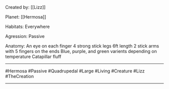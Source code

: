 Created by:
	[[Lizz]]

Planet:
	[[Hermosa]]

Habitats:
	Everywhere

Agression:
	Passive

Anatomy:
	An eye on each finger
	4 strong stick legs
	6ft length
	2 stick arms with 5 fingers on the ends
	Blue, purple, and green varients depending on temperature
	Catapillar fluff


---
#Hermosa #Passive #Quadrupedal #Large #Living #Creature #Lizz #TheCreation 

---